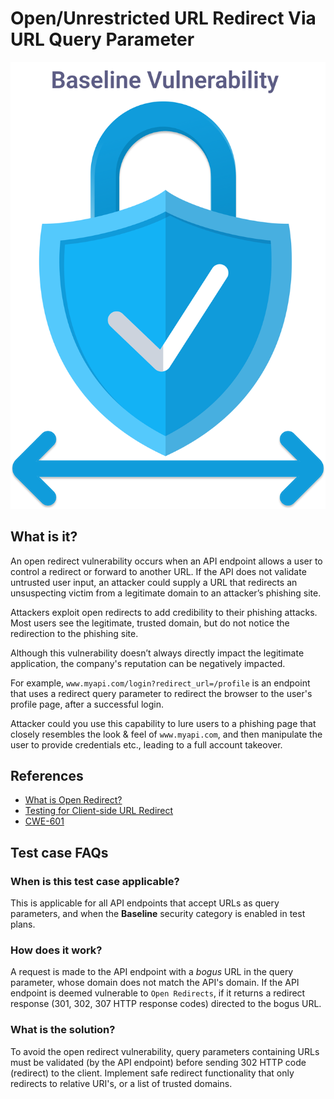 
# Open/Unrestricted URL Redirect Via URL Query Parameter
![Open URL Redirect](../assets/baseline/baseline-vuln.svg)

## What is it?
An open redirect vulnerability occurs when an API endpoint allows a user to control a redirect or forward to another URL. If the API does not validate untrusted user input, an attacker could supply a URL that redirects an unsuspecting victim from a legitimate domain to an attacker’s phishing site.

Attackers exploit open redirects to add credibility to their phishing attacks. Most users see the legitimate, trusted domain, but do not notice the redirection to the phishing site.

Although this vulnerability doesn’t always directly impact the legitimate application, the company's reputation can be negatively impacted.

For example, `www.myapi.com/login?redirect_url=/profile` is an endpoint that uses a redirect query parameter to redirect the browser to the user's profile page, after a successful login.

Attacker could you use this capability to lure users to a phishing page that closely resembles the look & feel of `www.myapi.com`, and then manipulate the user to provide credentials etc., leading to a full account takeover.

## References
- [What is Open Redirect?](https://learn.snyk.io/lessons/open-redirect/javascript/)  
- [Testing for Client-side URL Redirect](https://owasp.org/www-project-web-security-testing-guide/v42/4-Web_Application_Security_Testing/11-Client-side_Testing/04-Testing_for_Client-side_URL_Redirect)
- [CWE-601](https://cwe.mitre.org/data/definitions/601.html)

## Test case FAQs
### When is this test case applicable?
This is applicable for all API endpoints that accept URLs as query parameters, and when the **Baseline** security category is enabled in test plans.

### How does it work?
A request is made to the API endpoint with a *bogus* URL in the query parameter, whose domain does not match the API's domain. If the API endpoint is deemed vulnerable to `Open Redirects`, if it returns a redirect response (301, 302, 307 HTTP response codes) directed to the bogus URL. 

### What is the solution?
To avoid the open redirect vulnerability, query parameters containing URLs must be validated (by the API endpoint) before sending 302 HTTP code (redirect) to the client. Implement safe redirect functionality that only redirects to relative URI's, or a list of trusted domains.


